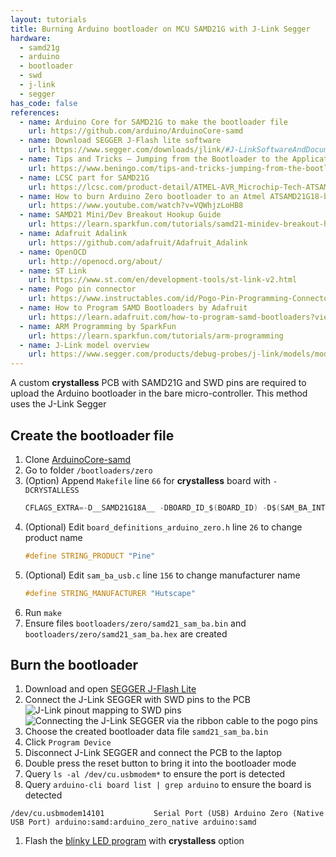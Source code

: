 ```yaml
---
layout: tutorials
title: Burning Arduino bootloader on MCU SAMD21G with J-Link Segger
hardware:
  - samd21g
  - arduino
  - bootloader
  - swd
  - j-link
  - segger
has_code: false
references:
  - name: Arduino Core for SAMD21G to make the bootloader file
    url: https://github.com/arduino/ArduinoCore-samd
  - name: Download SEGGER J-Flash lite software
    url: https://www.segger.com/downloads/jlink/#J-LinkSoftwareAndDocumentationPack
  - name: Tips and Tricks – Jumping from the Bootloader to the Application Code Cleanly
    url: https://www.beningo.com/tips-and-tricks-jumping-from-the-bootloader-to-the-application-code-cleanly/
  - name: LCSC part for SAMD21G
    url: https://lcsc.com/product-detail/ATMEL-AVR_Microchip-Tech-ATSAMD21G18A-AU_C78624.html
  - name: How to burn Arduino Zero bootloader to an Atmel ATSAMD21G18-based custom dev board
    url: https://www.youtube.com/watch?v=VQWhjzLoHB8
  - name: SAMD21 Mini/Dev Breakout Hookup Guide
    url: https://learn.sparkfun.com/tutorials/samd21-minidev-breakout-hookup-guide/all
  - name: Adafruit Adalink
    url: https://github.com/adafruit/Adafruit_Adalink
  - name: OpenOCD
    url: http://openocd.org/about/
  - name: ST Link
    url: https://www.st.com/en/development-tools/st-link-v2.html
  - name: Pogo pin connector
    url: https://www.instructables.com/id/Pogo-Pin-Programming-Connector/
  - name: How to Program SAMD Bootloaders by Adafruit
    url: https://learn.adafruit.com/how-to-program-samd-bootloaders?view=all#programming-the-bootloader-with-atmel-studio
  - name: ARM Programming by SparkFun
    url: https://learn.sparkfun.com/tutorials/arm-programming
  - name: J-Link model overview
    url: https://www.segger.com/products/debug-probes/j-link/models/model-overview/
---
```


A custom **crystalless** PCB with SAMD21G and SWD pins are required to upload the Arduino bootloader in the bare micro-controller. This method uses the J-Link Segger

## Create the bootloader file

1. Clone [ArduinoCore-samd](https://github.com/arduino/ArduinoCore-samd)
1. Go to folder `/bootloaders/zero`
1. (Option) Append `Makefile` line `66` for **crystalless** board with `-DCRYSTALLESS`
    ```c
    CFLAGS_EXTRA=-D__SAMD21G18A__ -DBOARD_ID_$(BOARD_ID) -D$(SAM_BA_INTERFACES) -DCRYSTALLESS
    ```
1. (Optional) Edit `board_definitions_arduino_zero.h` line `26` to change product name
    ```c
    #define STRING_PRODUCT "Pine"
    ```
1. (Optional) Edit `sam_ba_usb.c` line `156` to change manufacturer name
    ```c
    #define STRING_MANUFACTURER "Hutscape"
    ```
1. Run `make`
1. Ensure files `bootloaders/zero/samd21_sam_ba.bin` and `bootloaders/zero/samd21_sam_ba.hex` are created

## Burn the bootloader

1. Download and open [SEGGER J-Flash Lite](https://www.segger.com/downloads/jlink/#J-LinkSoftwareAndDocumentationPack)
1. Connect the J-Link SEGGER with SWD pins to the PCB
    <img src="{{ site.url }}/assets/images/tutorials/arduino-bootloader-samd21g-pinout.png" alt="J-Link pinout mapping to SWD pins">
    <img src="{{ site.url }}/assets/images/tutorials/arduino-bootloader-samd21g-ribbon.JPG" alt="Connecting the J-Link SEGGER via the ribbon cable to the pogo pins">
1. Choose the created bootloader data file `samd21_sam_ba.bin`
1. Click `Program Device`
    <img src="{{ site.url }}/assets/images/tutorials/arduino-bootloader-samd21g-jflash.png" alt="">
1. Disconnect J-Link SEGGER and connect the PCB to the laptop
1. Double press the reset button to bring it into the bootloader mode
1. Query `ls -al /dev/cu.usbmodem*` to ensure the port is detected
1. Query `arduino-cli board list | grep arduino` to ensure the board is detected
  ```
  /dev/cu.usbmodem14101           Serial Port (USB) Arduino Zero (Native USB Port) arduino:samd:arduino_zero_native arduino:samd
  ```
1. Flash the [blinky LED program](./blinky-samd21g) with **crystalless** option
